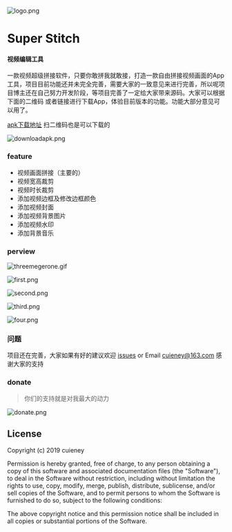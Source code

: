 
![logo.png](https://upload-images.jianshu.io/upload_images/3415839-d11f7485a7f31110.png?imageMogr2/auto-orient/strip%7CimageView2/2/w/1240)

# Super Stitch

#### 视频编辑工具
一款视频超级拼接软件，只要你敢拼我就敢接，打造一款自由拼接视频画面的App 工具，项目目前功能还并未完全完善，需要大家的一致意见来进行完善，所以呢项目博主还在自己努力开发阶段，等项目完善了一定给大家带来源码。大家可以根据下面的二维码 或者链接进行下载App，体验目前版本的功能。功能大部分意见可以用了。


[apk下载地址](https://fir.im/5ary?release_id=5c8f4c4d959d691f66fb1212)
扫二维码也是可以下载的

![downloadapk.png](https://upload-images.jianshu.io/upload_images/3415839-68bcc551840f31d9.png?imageMogr2/auto-orient/strip%7CimageView2/2/w/1240)



### feature
* 视频画面拼接（主要的）
* 视频宽高裁剪
* 视频时长裁剪
* 添加视频边框及修改边框颜色
* 添加视频封面
* 添加视频背景图片
* 添加视频水印
* 添加背景音乐

### perview

![threemegerone.gif](https://upload-images.jianshu.io/upload_images/3415839-c16b1cac6eecb864.gif?imageMogr2/auto-orient/strip)


![first.png](https://upload-images.jianshu.io/upload_images/3415839-4a569b7234361382.png?imageMogr2/auto-orient/strip%7CimageView2/2/w/1240)

![second.png](https://upload-images.jianshu.io/upload_images/3415839-423e648e59e7f6e6.png?imageMogr2/auto-orient/strip%7CimageView2/2/w/1240)

![third.png](https://upload-images.jianshu.io/upload_images/3415839-3062c168b6c27f15.png?imageMogr2/auto-orient/strip%7CimageView2/2/w/1240)

![four.png](https://upload-images.jianshu.io/upload_images/3415839-7424e637be306d31.png?imageMogr2/auto-orient/strip%7CimageView2/2/w/1240)


















### 问题
项目还在完善，大家如果有好的建议欢迎 [issues](https://github.com/Cuieney/RxPay/issues) or
Email <cuieney@163.com>
感谢大家的支持

### donate
>你们的支持就是对我最大的动力

![donate.png](https://upload-images.jianshu.io/upload_images/3415839-faa5a0199ef14cf8.png?imageMogr2/auto-orient/strip%7CimageView2/2/w/1240)



## License

Copyright (c) 2019 cuieney

Permission is hereby granted, free of charge, to any person obtaining a copy of this software and associated documentation files (the "Software"), to deal in the Software without restriction, including without limitation the rights to use, copy, modify, merge, publish, distribute, sublicense, and/or sell copies of the Software, and to permit persons to whom the Software is furnished to do so, subject to the following conditions:

The above copyright notice and this permission notice shall be included in all copies or substantial portions of the Software.
